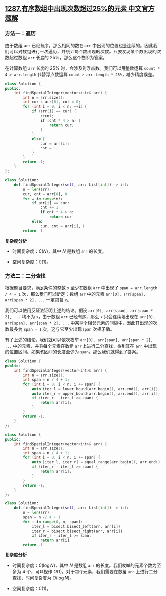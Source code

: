 ## [1287.有序数组中出现次数超过25%的元素 中文官方题解](https://leetcode.cn/problems/element-appearing-more-than-25-in-sorted-array/solutions/100000/you-xu-shu-zu-zhong-chu-xian-ci-shu-chao-guo-25d-3)

### 方法一：遍历

由于数组 `arr` 已经有序，那么相同的数在 `arr` 中出现的位置也是连续的。因此我们可以对数组进行一次遍历，并统计每个数出现的次数。只要发现某个数出现的次数超过数组 `arr` 长度的 25%，那么这个数即为答案。

在计算数组 `arr` 长度的 25% 时，会涉及到浮点数。我们可以用整数运算 `count * 4 > arr.length` 代替浮点数运算 `count > arr.length * 25%`，减少精度误差。

```C++ [sol1-C++]
class Solution {
public:
    int findSpecialInteger(vector<int>& arr) {
        int n = arr.size();
        int cur = arr[0], cnt = 0;
        for (int i = 0; i < n; ++i) {
            if (arr[i] == cur) {
                ++cnt;
                if (cnt * 4 > n) {
                    return cur;
                }
            }
            else {
                cur = arr[i];
                cnt = 1;
            }
        }
        return -1;
    }
};
```

```Python [sol1-Python3]
class Solution:
    def findSpecialInteger(self, arr: List[int]) -> int:
        n = len(arr)
        cur, cnt = arr[0], 0
        for i in range(n):
            if arr[i] == cur:
                cnt += 1
                if cnt * 4 > n:
                    return cur
            else:
                cur, cnt = arr[i], 1
        return -1
```

**复杂度分析**

- 时间复杂度：$O(N)$，其中 $N$ 是数组 `arr` 的长度。

- 空间复杂度：$O(1)$。

### 方法二：二分查找

根据题目要求，满足条件的整数 `x` 至少在数组 `arr` 中出现了 `span = arr.length / 4 + 1` 次，那么我们可以断定：数组 `arr` 中的元素 `arr[0], arr[span], arr[span * 2], ...` 一定包含 `x`。

我们可以使用反证法证明上述的结论。假设 `arr[0], arr[span], arr[span * 2], ...` 均不为 `x`，由于数组 `arr` 已经有序，那么 `x` 只会连续地出现在 `arr[0], arr[span], arr[span * 2], ...` 中某两个相邻元素的间隔中，因此其出现的次数最多为 `span - 1` 次，这与它至少出现 `span` 次相矛盾。

有了上述的结论，我们就可以依次枚举 `arr[0], arr[span], arr[span * 2], ...` 中的元素，并将每个元素在数组 `arr` 上进行二分查找，得到其在 `arr` 中出现的位置区间。如果该区间的长度至少为 `span`，那么我们就得到了答案。

```C++ [sol2-C++]
class Solution {
public:
    int findSpecialInteger(vector<int>& arr) {
        int n = arr.size();
        int span = n / 4 + 1;
        for (int i = 0; i < n; i += span) {
            auto iter_l = lower_bound(arr.begin(), arr.end(), arr[i]);
            auto iter_r = upper_bound(arr.begin(), arr.end(), arr[i]);
            if (iter_r - iter_l >= span) {
                return arr[i];
            }
        }
        return -1;
    }
};
```

```C++ [sol2-C++17]
class Solution {
public:
    int findSpecialInteger(vector<int>& arr) {
        int n = arr.size();
        int span = n / 4 + 1;
        for (int i = 0; i < n; i += span) {
            auto [iter_l, iter_r] = equal_range(arr.begin(), arr.end(), arr[i]);
            if (iter_r - iter_l >= span) {
                return arr[i];
            }
        }
        return -1;
    }
};
```

```Python [sol2-Python3]
class Solution:
    def findSpecialInteger(self, arr: List[int]) -> int:
        n = len(arr)
        span = n // 4 + 1
        for i in range(0, n, span):
            iter_l = bisect.bisect_left(arr, arr[i])
            iter_r = bisect.bisect_right(arr, arr[i])
            if iter_r - iter_l >= span:
                return arr[i]
        return -1
```

**复杂度分析**

- 时间复杂度：$O(\log N)$，其中 $N$ 是数组 `arr` 的长度。我们枚举的元素个数为至多为 $4$ 个，可以视作 $O(1)$。对于每个元素，我们需要在数组 `arr` 上进行二分查找，时间复杂度为 $O(\log N)$。

- 空间复杂度：$O(1)$。